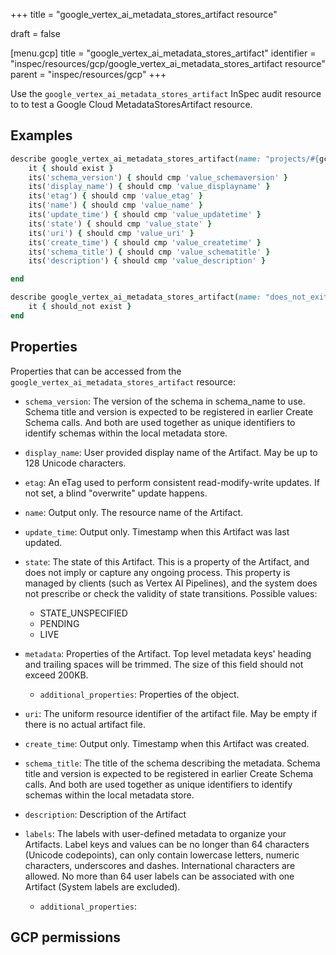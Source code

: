 +++
title = "google_vertex_ai_metadata_stores_artifact resource"

draft = false


[menu.gcp]
title = "google_vertex_ai_metadata_stores_artifact"
identifier = "inspec/resources/gcp/google_vertex_ai_metadata_stores_artifact resource"
parent = "inspec/resources/gcp"
+++

Use the `google_vertex_ai_metadata_stores_artifact` InSpec audit resource to to test a Google Cloud MetadataStoresArtifact resource.

## Examples

```ruby
describe google_vertex_ai_metadata_stores_artifact(name: "projects/#{gcp_project_id}/locations/#{metadata_stores_artifact['region']}/metadataStores/#{metadata_stores_artifact['metadataStore']}/artifacts/#{metadata_stores_artifact['name']}", region: ' value_region') do
	it { should exist }
	its('schema_version') { should cmp 'value_schemaversion' }
	its('display_name') { should cmp 'value_displayname' }
	its('etag') { should cmp 'value_etag' }
	its('name') { should cmp 'value_name' }
	its('update_time') { should cmp 'value_updatetime' }
	its('state') { should cmp 'value_state' }
	its('uri') { should cmp 'value_uri' }
	its('create_time') { should cmp 'value_createtime' }
	its('schema_title') { should cmp 'value_schematitle' }
	its('description') { should cmp 'value_description' }

end

describe google_vertex_ai_metadata_stores_artifact(name: "does_not_exit", region: ' value_region') do
	it { should_not exist }
end
```

## Properties

Properties that can be accessed from the `google_vertex_ai_metadata_stores_artifact` resource:


  * `schema_version`: The version of the schema in schema_name to use. Schema title and version is expected to be registered in earlier Create Schema calls. And both are used together as unique identifiers to identify schemas within the local metadata store.

  * `display_name`: User provided display name of the Artifact. May be up to 128 Unicode characters.

  * `etag`: An eTag used to perform consistent read-modify-write updates. If not set, a blind "overwrite" update happens.

  * `name`: Output only. The resource name of the Artifact.

  * `update_time`: Output only. Timestamp when this Artifact was last updated.

  * `state`: The state of this Artifact. This is a property of the Artifact, and does not imply or capture any ongoing process. This property is managed by clients (such as Vertex AI Pipelines), and the system does not prescribe or check the validity of state transitions.
  Possible values:
    * STATE_UNSPECIFIED
    * PENDING
    * LIVE

  * `metadata`: Properties of the Artifact. Top level metadata keys' heading and trailing spaces will be trimmed. The size of this field should not exceed 200KB.

    * `additional_properties`: Properties of the object.

  * `uri`: The uniform resource identifier of the artifact file. May be empty if there is no actual artifact file.

  * `create_time`: Output only. Timestamp when this Artifact was created.

  * `schema_title`: The title of the schema describing the metadata. Schema title and version is expected to be registered in earlier Create Schema calls. And both are used together as unique identifiers to identify schemas within the local metadata store.

  * `description`: Description of the Artifact

  * `labels`: The labels with user-defined metadata to organize your Artifacts. Label keys and values can be no longer than 64 characters (Unicode codepoints), can only contain lowercase letters, numeric characters, underscores and dashes. International characters are allowed. No more than 64 user labels can be associated with one Artifact (System labels are excluded).

    * `additional_properties`: 


## GCP permissions
